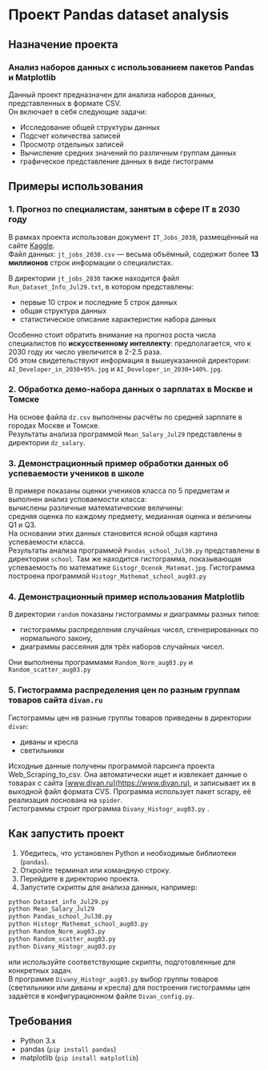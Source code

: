 #  Проект Pandas dataset analysis

## Назначение проекта
### Анализ наборов данных с использованием пакетов Pandas и Matplotlib 

Данный проект предназначен для анализа наборов данных, представленных в формате CSV. <br/>
Он включает в себя следующие задачи:

- Исследование общей структуры данных
- Подсчет количества записей
- Просмотр отдельных записей
- Вычисление средних значений по различным группам данных
- графическое представление данных в виде гистограмм

## Примеры использования

### 1. Прогноз по специалистам, занятым в сфере IT в 2030 году

В рамках проекта использован документ `IT_Jobs_2030`, размещённый 
на сайте [Kaggle](https://www.kaggle.com/datasets/tusharsethi1685/it-jobs-2030).  
Файл данных: `jt_jobs_2030.csv` — весьма объёмный, содержит более __13 миллионов__ строк информации 
о специалистах.  

В директории `jt_jobs_2030` также находится файл `Run_Dataset_Info_Jul29.txt`, в котором представлены:
- первые 10 строк и последние 5 строк данных
- общая структура данных
- статистическое описание характеристик набора данных

Особенно стоит обратить внимание на прогноз роста числа специалистов по __искусственному интеллекту__: 
предполагается, что к 2030 году их число увеличится в 2-2.5 раза.  
Об этом свидетельствуют информация в вышеуказанной директории: <br/>
`AI_Developer_in_2030+95%.jpg` и `AI_Developer_in_2030+140%.jpg`.

### 2. Обработка демо-набора данных о зарплатах в Москве и Томске

На основе файла `dz.csv` выполнены расчёты по средней зарплате в городах Москве и Томске.  
Результаты анализа программой `Mean_Salary_Jul29` представлены в директории `dz_salary`.  

### 3. Демонстрационный пример обработки данных об успеваемости учеников в школе

В примере показаны оценки учеников класса по 5 предметам и выполнен анализ усповаемости класса:  
вычислены различные математические величины: <br/>
средняя оценка по каждому предмету, медианная оценка и величины Q1 и Q3. <br/>
На основании этих данных становится ясной общая картина успеваемости класса.  <br/>
Результаты анализа программой `Pandas_school_Jul30.py` представлены в директории `school`. 
Там же находится гистограмма, показывающая успеваемость по математике `Gistogr_Ocenok_Matemat.jpg`. 
Гистограмма построена программой `Histogr_Mathemat_school_aug03.py`

### 4. Демонстрационный пример использования Matplotlib  

В директории `random` показаны гистограммы и диаграммы разных типов:   
- гистограммы распределения случайных чисел, сгенерированных по нормального закону,
- диаграммы рассеяния для трёх наборов случайных чисел.

Они выполнены программами `Random_Norm_aug03.py` и `Random_scatter_aug03.py`


### 5. Гистограмма распределения цен по разным группам товаров сайта `divan.ru`

Гистограммы цен нв разные группы товаров приведены в директории `divan`:
- диваны и кресла
- светильники

Исходные данные получены программой парсинга проекта Web_Scraping_to_csv.
Она автоматически ищет и извлекает данные о товарах с сайта [www.divan.ru](https://www.divan.ru), 
и записывает их в выходной файл формата CVS.
Программа использует пакет scrapy, её реализация лоснована на `spider`.  
Гистограммы строит программа `Divany_Histogr_aug03.py` .


## Как запустить проект

1. Убедитесь, что установлен Python и необходимые библиотеки (`pandas`).
2. Откройте терминал или командную строку.
3. Перейдите в директорию проекта.
4. Запустите скрипты для анализа данных, например:
```bash
python Dataset_info_Jul29.py
python Mean_Salary_Jul29
python Pandas_school_Jul30.py
python Histogr_Mathemat_school_aug03.py
python Random_Norm_aug03.py
python Random_scatter_aug03.py
python Divany_Histogr_aug03.py
```
или используйте соответствующие скрипты, подготовленные для конкретных задач. <br/>
В программе `Divany_Histogr_aug03.py` выбор группы товаров 
(светильники или диваны и кресла) для построения гистограммы цен
задаётся в конфигурационном файле `Divan_config.py`.


## Требования
- Python 3.x  
- pandas     (`pip install pandas`)  
- matplotlib (`pip install matplotlib`)
